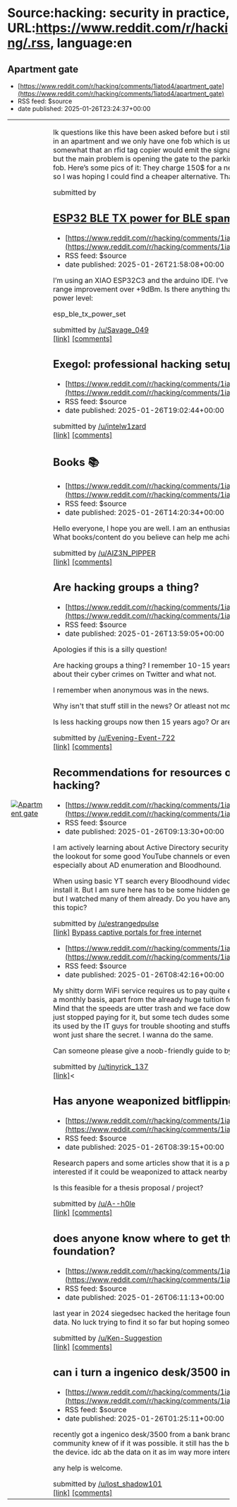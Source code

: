 # Source:hacking: security in practice, URL:https://www.reddit.com/r/hacking/.rss, language:en

## Apartment gate
 - [https://www.reddit.com/r/hacking/comments/1iatod4/apartment_gate](https://www.reddit.com/r/hacking/comments/1iatod4/apartment_gate)
 - RSS feed: $source
 - date published: 2025-01-26T23:24:37+00:00

<table> <tr><td> <a href="https://www.reddit.com/r/hacking/comments/1iatod4/apartment_gate/"> <img src="https://b.thumbs.redditmedia.com/gbVoL-IA1zf0pmvDqvc2jOoYKkkTKkA-AkV5q43Ti4A.jpg" alt="Apartment gate" title="Apartment gate" /> </a> </td><td> <!-- SC_OFF --><div class="md"><p>Ik questions like this have been asked before but i still can’t find a solid answer. So I’m living with a roommate in an apartment and we only have one fob which is used to open doors as well as the gate. I understand somewhat that an rfid tag copier would emit the signal that would let me get into the apartment gym and stuff but the main problem is opening the gate to the parking garage which is only remote controlled with the same fob. Here’s some pics of it: They charge 150$ for a new one and we’re only going to stay here for a year max so I was hoping I could find a cheaper alternative. Thank you! 🙏 </p> </div><!-- SC_ON --> &#32; submitted by &#32; <a href="https://www.reddit.com/user/Xx__Senpai__xX"> 

## ESP32 BLE TX power for BLE spam
 - [https://www.reddit.com/r/hacking/comments/1iarpyp/esp32_ble_tx_power_for_ble_spam](https://www.reddit.com/r/hacking/comments/1iarpyp/esp32_ble_tx_power_for_ble_spam)
 - RSS feed: $source
 - date published: 2025-01-26T21:58:08+00:00

<!-- SC_OFF --><div class="md"><p>I’m using an XIAO ESP32C3 and the arduino IDE. I’ve tried both +20dBm and +21dBm, and they both show no range improvement over +9dBm. Is there anything that I’m missing? This is the function I’m using to set the power level:</p> <p>esp_ble_tx_power_set</p> </div><!-- SC_ON --> &#32; submitted by &#32; <a href="https://www.reddit.com/user/Savage_049"> /u/Savage_049 </a> <br/> <span><a href="https://www.reddit.com/r/hacking/comments/1iarpyp/esp32_ble_tx_power_for_ble_spam/">[link]</a></span> &#32; <span><a href="https://www.reddit.com/r/hacking/comments/1iarpyp/esp32_ble_tx_power_for_ble_spam/">[comments]</a></span>

## Exegol: professional hacking setup
 - [https://www.reddit.com/r/hacking/comments/1ian2cc/exegol_professional_hacking_setup](https://www.reddit.com/r/hacking/comments/1ian2cc/exegol_professional_hacking_setup)
 - RSS feed: $source
 - date published: 2025-01-26T19:02:44+00:00

&#32; submitted by &#32; <a href="https://www.reddit.com/user/intelw1zard"> /u/intelw1zard </a> <br/> <span><a href="https://exegol.readthedocs.io/en/latest/index.html">[link]</a></span> &#32; <span><a href="https://www.reddit.com/r/hacking/comments/1ian2cc/exegol_professional_hacking_setup/">[comments]</a></span>

## Books 📚
 - [https://www.reddit.com/r/hacking/comments/1iafovc/books](https://www.reddit.com/r/hacking/comments/1iafovc/books)
 - RSS feed: $source
 - date published: 2025-01-26T14:20:34+00:00

<!-- SC_OFF --><div class="md"><p>Hello everyone, I hope you are well. I am an enthusiast in the area and would like to improve my knowledge. What books/content do you believe can help me achieve this goal?</p> </div><!-- SC_ON --> &#32; submitted by &#32; <a href="https://www.reddit.com/user/AIZ3N_PIPPER"> /u/AIZ3N_PIPPER </a> <br/> <span><a href="https://www.reddit.com/r/hacking/comments/1iafovc/books/">[link]</a></span> &#32; <span><a href="https://www.reddit.com/r/hacking/comments/1iafovc/books/">[comments]</a></span>

## Are hacking groups a thing?
 - [https://www.reddit.com/r/hacking/comments/1iaf72z/are_hacking_groups_a_thing](https://www.reddit.com/r/hacking/comments/1iaf72z/are_hacking_groups_a_thing)
 - RSS feed: $source
 - date published: 2025-01-26T13:59:05+00:00

<!-- SC_OFF --><div class="md"><p>Apologies if this is a silly question!</p> <p>Are hacking groups a thing? I remember 10-15 years ago there were groups like lulzsec that would post about their cyber crimes on Twitter and what not.</p> <p>I remember when anonymous was in the news.</p> <p>Why isn&#39;t that stuff still in the news? Or atleast not more prevalent?</p> <p>Is less hacking groups now then 15 years ago? Or are the media reporting on them less?</p> </div><!-- SC_ON --> &#32; submitted by &#32; <a href="https://www.reddit.com/user/Evening-Event-722"> /u/Evening-Event-722 </a> <br/> <span><a href="https://www.reddit.com/r/hacking/comments/1iaf72z/are_hacking_groups_a_thing/">[link]</a></span> &#32; <span><a href="https://www.reddit.com/r/hacking/comments/1iaf72z/are_hacking_groups_a_thing/">[comments]</a></span>

## Recommendations for resources on learning Bloodhound and AD hacking?
 - [https://www.reddit.com/r/hacking/comments/1iaa0od/recommendations_for_resources_on_learning](https://www.reddit.com/r/hacking/comments/1iaa0od/recommendations_for_resources_on_learning)
 - RSS feed: $source
 - date published: 2025-01-26T09:13:30+00:00

<!-- SC_OFF --><div class="md"><p>I am actively learning about Active Directory security and while I am taking CRTP right now I am very much on the lookout for some good YouTube channels or even blogs which showcase hands-on hacking techniques, especially about AD enumeration and Bloodhound.</p> <p>When using basic YT search every Bloodhound video is a guy spending 90% of the video explaining how to install it. But I am sure here has to be some hidden gems out there. I know SpecterOps has some good videos, but I watched many of them already. Do you have any other good YT channel or blog recommendations on this topic? </p> </div><!-- SC_ON --> &#32; submitted by &#32; <a href="https://www.reddit.com/user/estrangedpulse"> /u/estrangedpulse </a> <br/> <span><a href="https://www.reddit.com/r/hacking/comments/1iaa0od/recommendations_for_resources_on_learning/">[link]</a></span> &#32; <span><a href="https://www.reddit.com/r/hacking/comments/1iaa0od/recommendations_for_resources_on_learning

## Bypass captive portals for free internet
 - [https://www.reddit.com/r/hacking/comments/1ia9lp3/bypass_captive_portals_for_free_internet](https://www.reddit.com/r/hacking/comments/1ia9lp3/bypass_captive_portals_for_free_internet)
 - RSS feed: $source
 - date published: 2025-01-26T08:42:16+00:00

<!-- SC_OFF --><div class="md"><p>My shitty dorm WiFi service requires us to pay quite expensive amount for a captive portal &quot;voucher code&quot; on a monthly basis, apart from the already huge tuition fees which probably includes the fee of internet as well. Mind that the speeds are utter trash and we face downtimes frequently too. Its plain scam at this point. Many just stopped paying for it, but some tech dudes somehow managed to get &quot;member login&quot; details - i assume its used by the IT guys for trouble shooting and stuffs, so they just get to access it for free. These douchebags wont just share the secret. I wanna do the same. </p> <p>Can someone please give a noob-friendly guide to bypass/crack to get free network access?</p> </div><!-- SC_ON --> &#32; submitted by &#32; <a href="https://www.reddit.com/user/tinyrick_137"> /u/tinyrick_137 </a> <br/> <span><a href="https://www.reddit.com/r/hacking/comments/1ia9lp3/bypass_captive_portals_for_free_internet/">[link]</a><

## Has anyone weaponized bitflipping yet?
 - [https://www.reddit.com/r/hacking/comments/1ia9kal/has_anyone_weaponized_bitflipping_yet](https://www.reddit.com/r/hacking/comments/1ia9kal/has_anyone_weaponized_bitflipping_yet)
 - RSS feed: $source
 - date published: 2025-01-26T08:39:15+00:00

<!-- SC_OFF --><div class="md"><p>Research papers and some articles show that it is a phenomena caused by cosmic radiation. But I am interested if it could be weaponized to attack nearby computer systems let alone be replicated consistently.</p> <p>Is this feasible for a thesis proposal / project?</p> </div><!-- SC_ON --> &#32; submitted by &#32; <a href="https://www.reddit.com/user/A--h0le"> /u/A--h0le </a> <br/> <span><a href="https://www.reddit.com/r/hacking/comments/1ia9kal/has_anyone_weaponized_bitflipping_yet/">[link]</a></span> &#32; <span><a href="https://www.reddit.com/r/hacking/comments/1ia9kal/has_anyone_weaponized_bitflipping_yet/">[comments]</a></span>

## does anyone know where to get the leaked data from the heritage foundation?
 - [https://www.reddit.com/r/hacking/comments/1ia7irp/does_anyone_know_where_to_get_the_leaked_data](https://www.reddit.com/r/hacking/comments/1ia7irp/does_anyone_know_where_to_get_the_leaked_data)
 - RSS feed: $source
 - date published: 2025-01-26T06:11:13+00:00

<!-- SC_OFF --><div class="md"><p>last year in 2024 siegedsec hacked the heritage foundation (authors of project 2025) and released 2GB of data. No luck trying to find it so far but hoping someone here might be able to point me in the right direction.</p> </div><!-- SC_ON --> &#32; submitted by &#32; <a href="https://www.reddit.com/user/Ken-Suggestion"> /u/Ken-Suggestion </a> <br/> <span><a href="https://www.reddit.com/r/hacking/comments/1ia7irp/does_anyone_know_where_to_get_the_leaked_data/">[link]</a></span> &#32; <span><a href="https://www.reddit.com/r/hacking/comments/1ia7irp/does_anyone_know_where_to_get_the_leaked_data/">[comments]</a></span>

## can i turn a ingenico desk/3500 into a custom receipt printer?
 - [https://www.reddit.com/r/hacking/comments/1ia2j1v/can_i_turn_a_ingenico_desk3500_into_a_custom](https://www.reddit.com/r/hacking/comments/1ia2j1v/can_i_turn_a_ingenico_desk3500_into_a_custom)
 - RSS feed: $source
 - date published: 2025-01-26T01:25:11+00:00

<!-- SC_OFF --><div class="md"><p>recently got a ingenico desk/3500 from a bank branch that went out of business and was wondering if this community knew of if it was possible. it still has the banks software on it but i couldnt find a way to hard reset the device. idc ab the data on it as im way more interested in the printing capabilities of this device.</p> <p>any help is welcome. </p> </div><!-- SC_ON --> &#32; submitted by &#32; <a href="https://www.reddit.com/user/lost_shadow101"> /u/lost_shadow101 </a> <br/> <span><a href="https://www.reddit.com/r/hacking/comments/1ia2j1v/can_i_turn_a_ingenico_desk3500_into_a_custom/">[link]</a></span> &#32; <span><a href="https://www.reddit.com/r/hacking/comments/1ia2j1v/can_i_turn_a_ingenico_desk3500_into_a_custom/">[comments]</a></span>

